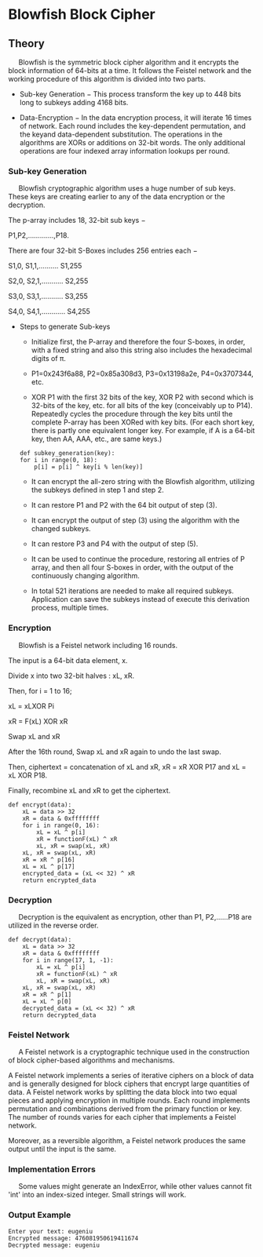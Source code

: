 # Blowfish Block Cipher

## Theory
&ensp;&ensp;&ensp;Blowfish is the symmetric block cipher algorithm and it encrypts the block information of 64-bits at a time. It follows the Feistel network and the working procedure of this algorithm is divided into two parts.

* Sub-key Generation − This process transform the key up to 448 bits long to subkeys adding 4168 bits.

* Data-Encryption − In the data encryption process, it will iterate 16 times of network. Each round includes the key-dependent permutation, and the keyand data-dependent substitution. The operations in the algorithms are XORs or additions on 32-bit words. The only additional operations are four indexed array information lookups per round.


### Sub-key Generation
&ensp;&ensp;&ensp;Blowfish cryptographic algorithm uses a huge number of sub keys. These keys are creating earlier to any of the data encryption or the decryption.

The p-array includes 18, 32-bit sub keys −

P1,P2,………….,P18.

There are four 32-bit S-Boxes includes 256 entries each −

S1,0, S1,1,………. S1,255

S2,0, S2,1,……….. S2,255

S3,0, S3,1,……….. S3,255

S4,0, S4,1,………... S4,255

- Steps to generate Sub-keys

    - Initialize first, the P-array and therefore the four S-boxes, in order, with a fixed string and also this string also includes the hexadecimal digits of π.

    - P1=0x243f6a88, P2=0x85a308d3, P3=0x13198a2e, P4=0x3707344, etc.

    - XOR P1 with the first 32 bits of the key, XOR P2 with second which is 32-bits of the key, etc. for all bits of the key (conceivably up to P14). Repeatedly cycles the procedure through the key bits until the complete P-array has been XORed with key bits. (For each short key, there is partly one equivalent longer key. For example, if A is a 64-bit key, then AA, AAA, etc., are same keys.)
    ```
    def subkey_generation(key):
    for i in range(0, 18):
        p[i] = p[i] ^ key[i % len(key)]
    ```

    - It can encrypt the all-zero string with the Blowfish algorithm, utilizing the subkeys defined in step 1 and step 2.

    - It can restore P1 and P2 with the 64 bit output of step (3).

    - It can encrypt the output of step (3) using the algorithm with the changed subkeys.

    - It can restore P3 and P4 with the output of step (5).

    - It can be used to continue the procedure, restoring all entries of P array, and then all four S-boxes in order, with the output of the continuously changing algorithm.

    - In total 521 iterations are needed to make all required subkeys. Application can save the subkeys instead of execute this derivation process, multiple times.


### Encryption
&ensp;&ensp;&ensp;Blowfish is a Feistel network including 16 rounds.

The input is a 64-bit data element, x.

Divide x into two 32-bit halves : xL, xR.

Then, for i = 1 to 16;

xL = xLXOR Pi

xR = F(xL) XOR xR

Swap xL and xR

After the 16th round, Swap xL and xR again to undo the last swap.

Then, ciphertext = concatenation of xL and xR, xR = xR XOR P17 and xL = xL XOR P18.

Finally, recombine xL and xR to get the ciphertext.
```
def encrypt(data):
    xL = data >> 32
    xR = data & 0xffffffff
    for i in range(0, 16):
        xL = xL ^ p[i]
        xR = functionF(xL) ^ xR
        xL, xR = swap(xL, xR)
    xL, xR = swap(xL, xR)
    xR = xR ^ p[16]
    xL = xL ^ p[17]
    encrypted_data = (xL << 32) ^ xR
    return encrypted_data
```


### Decryption
&ensp;&ensp;&ensp;Decryption is the equivalent as encryption, other than P1, P2,……P18 are utilized in the reverse order.
```
def decrypt(data):
    xL = data >> 32
    xR = data & 0xffffffff
    for i in range(17, 1, -1):
        xL = xL ^ p[i]
        xR = functionF(xL) ^ xR
        xL, xR = swap(xL, xR)
    xL, xR = swap(xL, xR)
    xR = xR ^ p[1]
    xL = xL ^ p[0]
    decrypted_data = (xL << 32) ^ xR
    return decrypted_data
```


### Feistel Network
&ensp;&ensp;&ensp;A Feistel network is a cryptographic technique used in the construction of block cipher-based algorithms and mechanisms. 

A Feistel network implements a series of iterative ciphers on a block of data and is generally designed for block ciphers that encrypt large quantities of data. A Feistel network works by splitting the data block into two equal pieces and applying encryption in multiple rounds. Each round implements permutation and combinations derived from the primary function or key. The number of rounds varies for each cipher that implements a Feistel network.

Moreover, as a reversible algorithm, a Feistel network produces the same output until the input is the same.


### Implementation Errors
&ensp;&ensp;&ensp;Some values might generate an IndexError, while other values cannot fit 'int' into an index-sized integer. Small strings will work.


### Output Example
```
Enter your text: eugeniu
Encrypted message: 476081950619411674
Decrypted message: eugeniu
```
